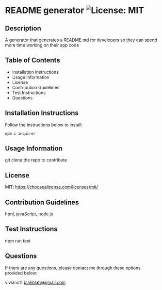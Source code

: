 
# README generator ![License: MIT](https://img.shields.io/badge/License-MIT-yellow.svg)

## Description
A generator that generates a README.md for developers so they can spend more time working on their app code

## Table of Contents
* Installation Instructions
* Usage Information
* License
* Contribution Guidelines
* Test Instructions
* Questions

## Installation Instructions
Follow the instructions below to install:
```
npm i inquirer
```

## Usage Information
git clone the repo to contribute

## License
MIT: https://choosealicense.com/licenses/mit/


## Contribution Guidelines
html, javaScript, node.js

## Test Instructions
npm run test

## Questions
If there are any questions, please contact me through these options provided below:

vivianc11
blahblah@gmail.com
